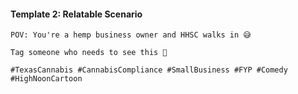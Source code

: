 #### Template 2: Relatable Scenario

```
POV: You're a hemp business owner and HHSC walks in 😅

Tag someone who needs to see this 👀

#TexasCannabis #CannabisCompliance #SmallBusiness #FYP #Comedy #HighNoonCartoon
```
